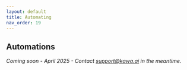 ```yaml
---
layout: default
title: Automating
nav_order: 19
---
```


Automations
---

_Coming soon - April 2025 - Contact support@kawa.ai in the meantime._